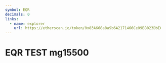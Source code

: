```yaml
---
symbol: EQR
decimals: 0
links:
  - name: explorer
    url: https://etherscan.io/token/0x83A668a8a9b6A2171466Ce09BB023DbE0BAd1b3E
---
```


# EQR TEST mg15500
